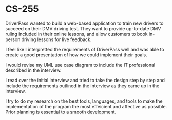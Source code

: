# CS-255

DriverPass wanted to build a web-based application to train new drivers to succeed on their DMV driving test. They want to provide up-to-date DMV ruling included in their online lessons, and allow customers to book in-person driving lessons for live feedback.

I feel like I interpretted the requirements of DriverPass well and was able to create a good presentation of how we could implement their goals.

I would revise my UML use case diagram to include the IT professional described in the interview.

I read over the initial interview and tried to take the design step by step and include the requirements outlined in the interview as they came up in the interview.

I try to do my research on the best tools, languages, and tools to make the implementation of the program the most effeicient and affective as possible. Prior planning is essential to a smooth development.
